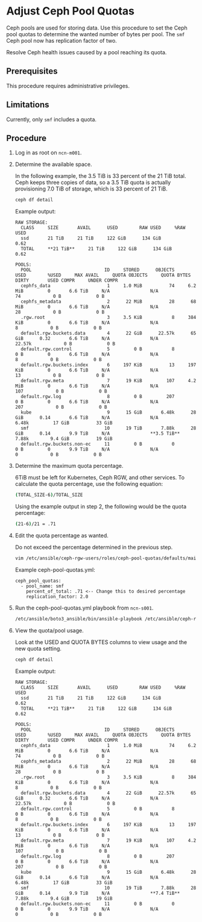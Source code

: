 # Adjust Ceph Pool Quotas

Ceph pools are used for storing data. Use this procedure to set the Ceph pool quotas to determine the wanted number of bytes per pool. The `smf` Ceph pool now has replication factor of two.

Resolve Ceph health issues caused by a pool reaching its quota.

## Prerequisites

This procedure requires administrative privileges.

## Limitations

Currently, only `smf` includes a quota.

## Procedure

1. Log in as root on `ncn-m001`.

1. Determine the available space.

    In the following example, the 3.5 TiB is 33 percent of the 21 TiB total. Ceph keeps three copies of data, so a 3.5 TiB quota is actually provisioning 7.0 TiB of storage, which is 33 percent of 21 TiB.

    ```bash
    ceph df detail
    ```

    Example output:

    ```
    RAW STORAGE:
      CLASS     SIZE       AVAIL      USED        RAW USED     %RAW USED
      ssd       21 TiB     21 TiB     122 GiB      134 GiB          0.62
      TOTAL     **21 TiB**     21 TiB     122 GiB      134 GiB          0.62

    POOLS:
      POOL                           ID     STORED      OBJECTS     USED        %USED     MAX AVAIL     QUOTA OBJECTS     QUOTA BYTES     DIRTY       USED COMPR     UNDER COMPR
      cephfs_data                     1     1.0 MiB          74     6.2 MiB         0       6.6 TiB     N/A               N/A                  74            0 B             0 B
      cephfs_metadata                 2      22 MiB          28      68 MiB         0       6.6 TiB     N/A               N/A                  28            0 B             0 B
      .rgw.root                       3     3.5 KiB           8     384 KiB         0       6.6 TiB     N/A               N/A                   8            0 B             0 B
      default.rgw.buckets.data        4      22 GiB      22.57k      65 GiB      0.32       6.6 TiB     N/A               N/A              22.57k            0 B             0 B
      default.rgw.control             5         0 B           8         0 B         0       6.6 TiB     N/A               N/A                   8            0 B             0 B
      default.rgw.buckets.index       6     197 KiB          13     197 KiB         0       6.6 TiB     N/A               N/A                  13            0 B             0 B
      default.rgw.meta                7      19 KiB         107     4.2 MiB         0       6.6 TiB     N/A               N/A                 107            0 B             0 B
      default.rgw.log                 8         0 B         207         0 B         0       6.6 TiB     N/A               N/A                 207            0 B             0 B
      kube                            9      15 GiB       6.48k      28 GiB      0.14       6.6 TiB     N/A               N/A               6.48k         17 GiB          33 GiB
      smf                            10      19 TiB       7.88k      28 GiB      0.14       9.9 TiB     N/A               **3.5 TiB**           7.88k        9.4 GiB          19 GiB
      default.rgw.buckets.non-ec     11         0 B           0         0 B         0       9.9 TiB     N/A               N/A                   0            0 B             0 B
    ```

1. Determine the maximum quota percentage.

    6TiB must be left for Kubernetes, Ceph RGW, and other services. To calculate the quota percentage, use the following equation:

    ```bash
    (TOTAL_SIZE-6)/TOTAL_SIZE
    ```

    Using the example output in step 2, the following would be the quota percentage:

    ```bash
    (21-6)/21 = .71
    ```

1. Edit the quota percentage as wanted.

    Do not exceed the percentage determined in the previous step.

    ```bash
    vim /etc/ansible/ceph-rgw-users/roles/ceph-pool-quotas/defaults/main.yml
    ```

    Example ceph-pool-quotas.yml:

    ```
    ceph_pool_quotas:
      - pool_name: smf
        percent_of_total: .71 <-- Change this to desired percentage
        replication_factor: 2.0
    ```

1. Run the ceph-pool-quotas.yml playbook from `ncn-s001`.

    ```bash
    /etc/ansible/boto3_ansible/bin/ansible-playbook /etc/ansible/ceph-rgw-users/ceph-pool-quotas.yml
    ```

1. View the quota/pool usage.

    Look at the USED and QUOTA BYTES columns to view usage and the new quota setting.

    ```bash
    ceph df detail
    ```

    Example output:

    ```
    RAW STORAGE:
      CLASS     SIZE       AVAIL      USED        RAW USED     %RAW USED
      ssd       21 TiB     21 TiB     122 GiB      134 GiB          0.62
      TOTAL     **21 TiB**     21 TiB     122 GiB      134 GiB          0.62

    POOLS:
      POOL                           ID     STORED      OBJECTS     USED        %USED     MAX AVAIL     QUOTA OBJECTS     QUOTA BYTES     DIRTY       USED COMPR     UNDER COMPR
      cephfs_data                     1     1.0 MiB          74     6.2 MiB         0       6.6 TiB     N/A               N/A                  74            0 B             0 B
      cephfs_metadata                 2      22 MiB          28      68 MiB         0       6.6 TiB     N/A               N/A                  28            0 B             0 B
      .rgw.root                       3     3.5 KiB           8     384 KiB         0       6.6 TiB     N/A               N/A                   8            0 B             0 B
      default.rgw.buckets.data        4      22 GiB      22.57k      65 GiB      0.32       6.6 TiB     N/A               N/A              22.57k            0 B             0 B
      default.rgw.control             5         0 B           8         0 B         0       6.6 TiB     N/A               N/A                   8            0 B             0 B
      default.rgw.buckets.index       6     197 KiB          13     197 KiB         0       6.6 TiB     N/A               N/A                  13            0 B             0 B
      default.rgw.meta                7      19 KiB         107     4.2 MiB         0       6.6 TiB     N/A               N/A                 107            0 B             0 B
      default.rgw.log                 8         0 B         207         0 B         0       6.6 TiB     N/A               N/A                 207            0 B             0 B
      kube                            9      15 GiB       6.48k      28 GiB      0.14       6.6 TiB     N/A               N/A               6.48k         17 GiB          33 GiB
      smf                            10      19 TiB       7.88k      28 GiB      0.14       9.9 TiB     N/A               **7.4 TiB**           7.88k        9.4 GiB          19 GiB
      default.rgw.buckets.non-ec     11         0 B           0         0 B         0       9.9 TiB     N/A               N/A                   0            0 B             0 B
    ```

